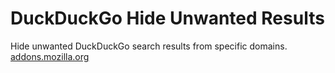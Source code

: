 # DuckDuckGo Hide Unwanted Results
Hide unwanted DuckDuckGo search results from specific domains.
[addons.mozilla.org](https://addons.mozilla.org/pl/firefox/addon/ddg-hide-unwanted-results/)